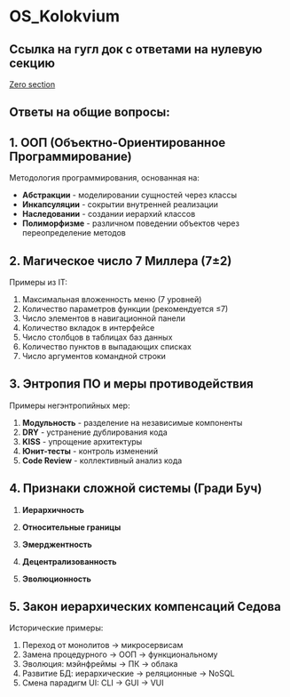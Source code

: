 # OS_Kolokvium
## Ссылка на гугл док с ответами на нулевую секцию
[Zero section](https://docs.google.com/document/d/1OzZfsNv6uLW7IWXM5jYNhid80JkUV06QVpKlExg7KB4/edit?hl=ru&tab=t.0)



## Ответы на общие вопросы:

## 1. ООП (Объектно-Ориентированное Программирование)
Методология программирования, основанная на:
- **Абстракции** - моделировании сущностей через классы
- **Инкапсуляции** - сокрытии внутренней реализации
- **Наследовании** - создании иерархий классов
- **Полиморфизме** - различном поведении объектов через переопределение методов

## 2. Магическое число 7 Миллера (7±2)
Примеры из IT:
1. Максимальная вложенность меню (7 уровней)
2. Количество параметров функции (рекомендуется ≤7)
3. Число элементов в навигационной панели
4. Количество вкладок в интерфейсе
5. Число столбцов в таблицах баз данных
6. Количество пунктов в выпадающих списках
7. Число аргументов командной строки

## 3. Энтропия ПО и меры противодействия
Примеры негэнтропийных мер:
1. **Модульность** - разделение на независимые компоненты
2. **DRY** - устранение дублирования кода
3. **KISS** - упрощение архитектуры
4. **Юнит-тесты** - контроль изменений
5. **Code Review** - коллективный анализ кода

## 4. Признаки сложной системы (Гради Буч)
1. **Иерархичность**  
   

2. **Относительные границы**  
   

3. **Эмерджентность**  
  

4. **Децентрализованность**  
  

5. **Эволюционность**  
   

## 5. Закон иерархических компенсаций Седова
Исторические примеры:
1. Переход от монолитов → микросервисам
2. Замена процедурного → ООП → функциональному
3. Эволюция: мэйнфреймы → ПК → облака
4. Развитие БД: иерархические → реляционные → NoSQL
5. Смена парадигм UI: CLI → GUI → VUI

